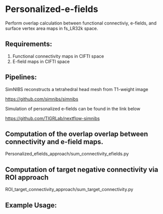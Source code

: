 # Personalized-e-fields
Perform overlap calculation between functional connectiviy, e-fields, and surface vertex area maps in fs_LR32k space.

## Requirements:
1. Functional connectivity maps in CIFTI space
2. E-field maps in CIFTI space

## Pipelines:

SimNIBS reconstructs a tetrahedral head mesh from T1-weight image

https://github.com/simnibs/simnibs

Simulation of personalized e-fields can be found in the link below

https://github.com/TIGRLab/nextflow-simnibs

## Computation of the overlap overlap between connectivity and e-field maps.

Personalized_efields_approach/sum_connectivity_efields.py

## Computation of target negative connectivity via ROI approach

ROI_target_connectivity_approach/sum_target_connectivity.py

## Example Usage:
